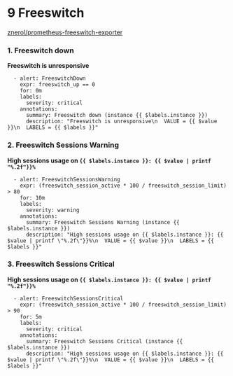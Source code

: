 # **9 Freeswitch**

[znerol/prometheus-freeswitch-exporter](https://pypi.org/project/prometheus-freeswitch-exporter)

### **1. Freeswitch down**

**Freeswitch is unresponsive**

```
  - alert: FreeswitchDown
    expr: freeswitch_up == 0
    for: 0m
    labels:
      severity: critical
    annotations:
      summary: Freeswitch down (instance {{ $labels.instance }})
      description: "Freeswitch is unresponsive\n  VALUE = {{ $value }}\n  LABELS = {{ $labels }}"
```

### **2. Freeswitch Sessions Warning**

**High sessions usage on `{{ $labels.instance }}: {{ $value | printf "%.2f"}}%`**

```
  - alert: FreeswitchSessionsWarning
    expr: (freeswitch_session_active * 100 / freeswitch_session_limit) > 80
    for: 10m
    labels:
      severity: warning
    annotations:
      summary: Freeswitch Sessions Warning (instance {{ $labels.instance }})
      description: "High sessions usage on {{ $labels.instance }}: {{ $value | printf \"%.2f\"}}%\n  VALUE = {{ $value }}\n  LABELS = {{ $labels }}"
```

### **3. Freeswitch Sessions Critical**

**High sessions usage on `{{ $labels.instance }}: {{ $value | printf "%.2f"}}%`**

```
  - alert: FreeswitchSessionsCritical
    expr: (freeswitch_session_active * 100 / freeswitch_session_limit) > 90
    for: 5m
    labels:
      severity: critical
    annotations:
      summary: Freeswitch Sessions Critical (instance {{ $labels.instance }})
      description: "High sessions usage on {{ $labels.instance }}: {{ $value | printf \"%.2f\"}}%\n  VALUE = {{ $value }}\n  LABELS = {{ $labels }}"
```

